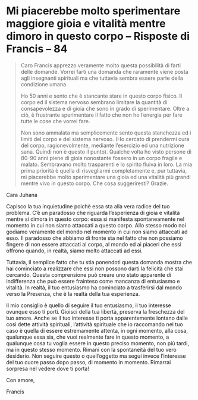 # Mi piacerebbe molto sperimentare maggiore gioia e vitalità mentre dimoro in questo corpo – Risposte di Francis – 84

>Caro Francis apprezzo veramente molto questa possibilità di farti delle domande. Vorrei farti una domanda che raramente viene posta agli insegnanti spirituali ma che tuttavia sembra essere parte della condizione umana.
>
>Ho 50 anni e sento che è stancante stare in questo corpo fisico. Il corpo ed il sistema nervoso sembrano limitare la quantità di consapevolezza e di gioia che sono in grado di sperimentare. Oltre a ciò, è frustrante sperimentare il fatto che non ho l’energia per fare tutte le cose che vorrei fare.
>
>Non sono ammalata ma semplicemente sento questa stanchezza ed i limiti del corpo e del sistema nervoso. (Ho cercato di prendermi cura del corpo, ragionevolmente, mediante l’esercizio ed una nutrizione sana. Quindi non è questo il punto). Qualche volta ho visto persone di 80-90 anni piene di gioia nonostante fossero in un corpo fragile e malato. Sembravano molto trasparenti e lo spirito fluiva in loro. La mia prima priorità è quella di risvegliarmi completamente e, pur tuttavia, mi piacerebbe molto sperimentare una gioia ed una vitalità più grandi mentre vivo in questo corpo. Che cosa suggeriresti? Grazie.

Cara Juhana

Capisco la tua inquietudine poichè essa sta alla vera radice del tuo problema. C’è un paradosso che riguarda l’esperienza di gioia e vitalità mentre si dimora in questo corpo: essa si manifesta spontaneamente nel momento in cui non siamo attaccati a questo corpo. Allo stesso modo noi godiamo veramente del mondo nel momento in cui non siamo attaccati ad esso. Il paradosso che abbiamo di fronte sta nel fatto che non possiamo fingere di non essere attaccati al corpo, al mondo ed ai piaceri che essi offrono quando, in realtà, siamo molto attaccati ad essi.

Tuttavia, il semplice fatto che tu stia ponendoti questa domanda mostra che hai cominciato a realizzare che essi non possono darti la felicità che stai cercando. Questa comprensione può creare uno stato apparente di indifferenza che può essere frainteso come mancanza di entusiasmo e vitalità. In realtà, il tuo entusiasmo ha cominciato a trasferirsi dal mondo verso la Presenza, che è la realtà della tua esperienza.

Il mio consiglio è quello di seguire il tuo entusiasmo, il tuo interesse ovunque esso ti porti. Gioisci della tua libertà, preserva la freschezza del tuo amore. Anche se il tuo interesse ti porta apparentemente lontano dalle così dette attività spirituali, l’attività spirituale che io raccomando nel tuo caso è quella di essere estremamente attenta, in ogni momento, alla cosa, qualunque essa sia, che vuoi realmente fare in questo momento, a qualunque cosa tu voglia essere in questo preciso momento, non più tardi, ma in questo stesso momento. Rimani con la spontaneità del tuo vero desiderio. Non seguire questo o quell’oggetto ma segui invece l’interesse del tuo cuore passo dopo passo, di momento in momento. Rimarrai sorpresa nel vedere dove ti porta!

Con amore,

Francis